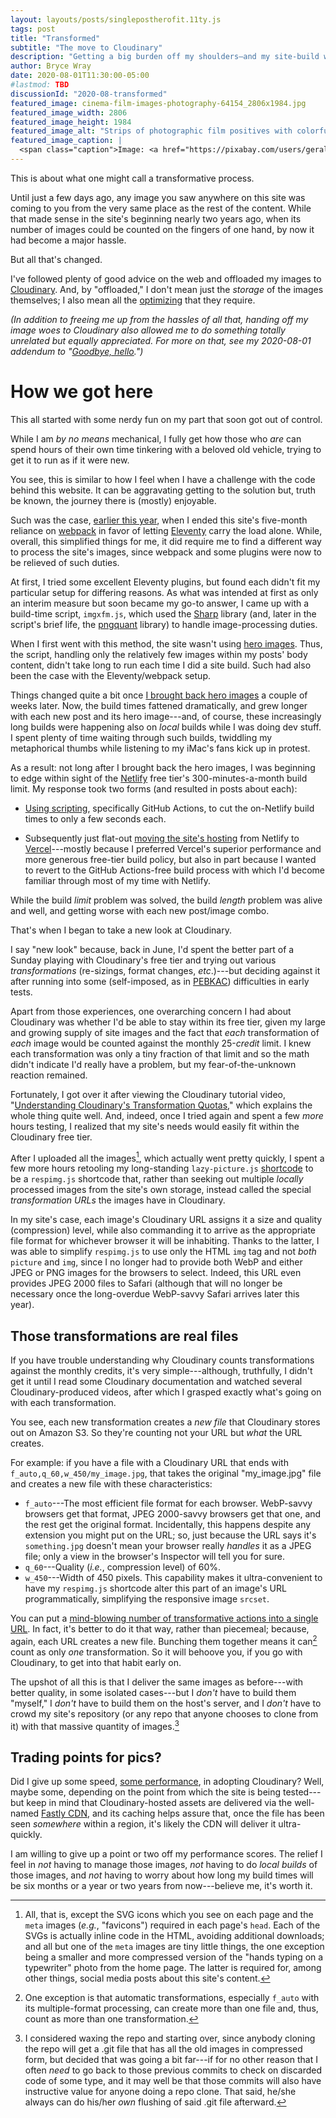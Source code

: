 ```yaml
---
layout: layouts/posts/singlepostherofit.11ty.js
tags: post
title: "Transformed"
subtitle: "The move to Cloudinary"
description: "Getting a big burden off my shoulders—and my site-build workflow."
author: Bryce Wray
date: 2020-08-01T11:30:00-05:00
#lastmod: TBD
discussionId: "2020-08-transformed"
featured_image: cinema-film-images-photography-64154_2806x1984.jpg
featured_image_width: 2806
featured_image_height: 1984
featured_image_alt: "Strips of photographic film positives with colorful landscape images"
featured_image_caption: |
  <span class="caption">Image: <a href="https://pixabay.com/users/geralt-9301/?utm_source=link-attribution&amp;utm_medium=referral&amp;utm_campaign=image&amp;utm_content=64154">Gerd Altmann</a>; <a href="https://pixabay.com/?utm_source=link-attribution&amp;utm_medium=referral&amp;utm_campaign=image&amp;utm_content=64154">Pixabay</a></span>
---
```


This is about what one might call a transformative process.

Until just a few days ago, any image you saw anywhere on this site was coming to you from the very same place as the rest of the content. While that made sense in the site's beginning nearly two years ago, when its number of images could be counted on the fingers of one hand, by now it had become a major hassle.

But all that's changed.

I've followed plenty of good advice on the web and offloaded my images to [Cloudinary](https://cloudinary.com). And, by "offloaded," I don't mean just the *storage* of the images themselves; I also mean all the [optimizing](https://dev.to/giladmaayan/how-to-optimize-images-for-the-web-without-losing-quality-g2a) that they require.

*(In addition to freeing me up from the hassles of all that, handing off my image woes to Cloudinary also allowed me to do something totally unrelated but equally appreciated. For more on that, see my 2020-08-01 addendum to "[Goodbye, hello](/posts/2020/07/goodbye-hello).")*

# How we got here

This all started with some nerdy fun on my part that soon got out of control.

While I am *by no means* mechanical, I fully get how those who *are* can spend hours of their own time tinkering with a beloved old vehicle, trying to get it to run as if it were new.

You see, this is similar to how I feel when I have a challenge with the code behind this website. It can be aggravating getting to the solution but, truth be known, the journey there is (mostly) enjoyable.

Such was the case, [earlier this year](/posts/2020/05/going-solo-eleventy), when I ended this site's five-month reliance on [webpack](https://webpack.js.org) in favor of letting [Eleventy](https://11ty.dev) carry the load alone. While, overall, this simplified things for me, it did require me to find a different way to process the site's images, since webpack and some plugins were now to be relieved of such duties.

At first, I tried some excellent Eleventy plugins, but found each didn't fit my particular setup for differing reasons. As what was intended at first as only an interim measure but soon became my go-to answer, I came up with a build-time script, `imgxfm.js`, which used the [Sharp](https://github.com/lovell/sharp) library (and, later in the script's brief life, the [pngquant](https://pngquant.org/) library) to handle image-processing duties.

When I first went with this method, the site wasn't using [hero images](https://www.optimizely.com/optimization-glossary/hero-image/). Thus, the script, handling only the relatively few images within my posts' body content, didn't take long to run each time I did a site build. Such had also been the case with the Eleventy/webpack setup.

Things changed quite a bit once [I brought back hero images](/posts/2020/05/thousand-words-indeed) a couple of weeks later. Now, the build times fattened dramatically, and grew longer with each new post and its hero image---and, of course, these increasingly long builds were happening also on *local* builds while I was doing dev stuff. I spent plenty of time waiting through such builds, twiddling my metaphorical thumbs while listening to my iMac's fans kick up in protest.

As a result: not long after I brought back the hero images, I was beginning to edge within sight of the [Netlify](https://netlify.com) free tier's 300-minutes-a-month build limit. My response took two forms (and resulted in posts about each):

- [Using scripting](/posts/2020/06/o-say-can-you-ci-cd), specifically GitHub Actions, to cut the on-Netlify build times to only a few seconds each.

- Subsequently just flat-out [moving the site's hosting](/posts/2020/07/goodbye-hello) from Netlify to [Vercel](https://vercel.com)---mostly because I preferred Vercel's superior performance and more generous free-tier build policy, but also in part because I wanted to revert to the GitHub Actions-free build process with which I'd become familiar through most of my time with Netlify.

While the build *limit* problem was solved, the build *length* problem was alive and well, and getting worse with each new post/image combo.

That's when I began to take a new look at Cloudinary.

I say "new look" because, back in June, I'd spent the better part of a Sunday playing with Cloudinary's free tier and trying out various *transformations* (re-sizings, format changes, *etc*.)---but deciding against it after running into some (self-imposed, as in [PEBKAC](https://www.computerhope.com/jargon/p/pebkac.htm)) difficulties in early tests.

Apart from those experiences, one overarching concern I had about Cloudinary was whether I'd be able to stay within its free tier, given my large and growing supply of site images and the fact that *each* transformation of *each* image would be counted against the monthly 25-*credit* limit. I knew each transformation was only a tiny fraction of that limit and so the math didn't indicate I'd really have a problem, but my fear-of-the-unknown reaction remained. 

Fortunately, I got over it after viewing the Cloudinary tutorial video, "[Understanding Cloudinary's Transformation Quotas](https://www.youtube.com/watch?v=kkAk_5jQPFE)," which explains the whole thing quite well. And, indeed, once I tried again and spent a few *more* hours testing, I realized that my site's needs would easily fit within the Cloudinary free tier.

After I uploaded all the images[^SVGandIcons], which actually went pretty quickly, I spent a few more hours retooling my long-standing `lazy-picture.js` [shortcode](https://11ty.dev/docs/shortcodes) to be a `respimg.js` shortcode that, rather than seeking out multiple *locally* processed images from the site's own storage, instead called the special *transformation URLs* the images have in Cloudinary.

In my site's case, each image's Cloudinary URL assigns it a size and quality (compression) level, while also commanding it to arrive as the appropriate file format for whichever browser it will be inhabiting. Thanks to the latter, I was able to simplify `respimg.js` to use only the HTML `img` tag and not *both* `picture` and `img`, since I no longer had to provide both WebP and either JPEG or PNG images for the browsers to select. Indeed, this URL even provides JPEG 2000 files to Safari (although that will no longer be necessary once the long-overdue WebP-savvy Safari arrives later this year).

[^SVGandIcons]: All, that is, except the SVG icons which you see on each page and the `meta` images (*e.g.*, "favicons") required in each page's `head`. Each of the SVGs is actually inline code in the HTML, avoiding additional downloads; and all but one of the `meta` images are tiny little things, the one exception being a smaller and more compressed version of the "hands typing on a typewriter" photo from the home page. The latter is required for, among other things, social media posts about this site's content.

## Those transformations are real files

If you have trouble understanding why Cloudinary counts transformations against the monthly credits, it's very simple---although, truthfully, I didn't get it until I read some Cloudinary documentation and watched several Cloudinary-produced videos, after which I grasped exactly what's going on with each transformation.

You see, each new transformation creates a *new file* that Cloudinary stores out on Amazon S3. So they're counting not your URL but *what* the URL creates.

For example: if you have a file with a Cloudinary URL that ends with `f_auto,q_60,w_450/my_image.jpg`, that takes the original "my_image.jpg" file and creates a new file with these characteristics:

- `f_auto`---The most efficient file format for each browser. WebP-savvy browsers get that format, JPEG 2000-savvy browsers get that one, and the rest get the original format. Incidentally, this happens despite any extension you might put on the URL; so, just because the URL says it's `something.jpg` doesn't mean your browser really *handles* it as a JPEG file; only a view in the browser's Inspector will tell you for sure.
- `q_60`---Quality (*i.e.*, compression level) of 60%.
- `w_450`---Width of 450 pixels. This capability makes it ultra-convenient to have my `respimg.js` shortcode alter this part of an image's URL programmatically, simplifying the responsive image `srcset`.

You can put a [mind-blowing number of transformative actions into a single URL](https://cloudinary.com/documentation/image_transformation_reference). In fact, it's better to do it that way, rather than piecemeal; because, again, each URL creates a new file. Bunching them together means it can[^fileXfm] count as only *one* transformation. So it will behoove you, if you go with Cloudinary, to get into that habit early on.

[^fileXfm]: One exception is that automatic transformations, especially `f_auto` with its multiple-format processing, can create more than one file and, thus, count as more than one transformation.

The upshot of all this is that I deliver the same images as before---with better quality, in some isolated cases---but I *don't* have to build them "myself," I *don't* have to build them on the host's server, and I *don't* have to crowd my site's repository (or any repo that anyone chooses to clone from it) with that massive quantity of images.[^Git]

[^Git]: I considered waxing the repo and starting over, since anybody cloning the repo will get a .git file that has all the old images in compressed form, but decided that was going a bit far---if for no other reason that I often *need* to go back to those previous commits to check on discarded code of some type, and it may well be that those commits will also have instructive value for anyone doing a repo clone. That said, he/she always can do his/her *own* flushing of said .git file afterward.

## Trading points for pics?

Did I give up some speed, [some performance](/posts/2020/07/chasing-100-tips-optimizing-website), in adopting Cloudinary? Well, maybe some, depending on the point from which the site is being tested---but keep in mind that Cloudinary-hosted assets are delivered via the well-named [Fastly CDN](https://fastly.com), and its caching helps assure that, once the file has been seen *somewhere* within a region, it's likely the CDN will deliver it ultra-quickly.

I am willing to give up a point or two off my performance scores. The relief I feel in *not* having to manage those images, *not* having to do *local builds* of those images, and *not* having to worry about how long my build times will be six months or a year or two years from now---believe me, it's worth it.